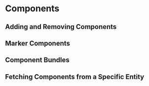# Components

## Adding and Removing Components

## Marker Components

## Component Bundles

## Fetching Components from a Specific Entity